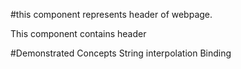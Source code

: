 #this component represents header of webpage.

This component contains header

#Demonstrated Concepts
String interpolation Binding
